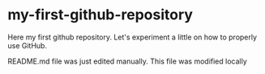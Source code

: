 # my-first-github-repository
Here my first github repository. Let's experiment a little on how to properly use GitHub.

README.md file was just edited manually. This file was modified locally
